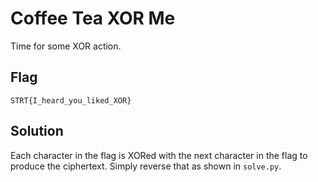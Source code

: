 # Coffee Tea XOR Me

Time for some XOR action.

## Flag

`STRT{I_heard_you_liked_XOR}`

## Solution

Each character in the flag is XORed with the next character in the flag to produce the ciphertext. Simply reverse that as shown in `solve.py`.
